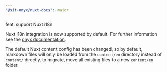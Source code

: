 ```yaml
---
"@sit-onyx/nuxt-docs": major
---
```


feat: support Nuxt i18n

Nuxt i18n integration is now supported by default. For further information see the [onyx documentation](https://onyx.schwarz/development/packages/nuxt-docs.html#i18n).

The default Nuxt content config has been changed, so by default, markdown files will only be loaded from the `content/en` directory instead of `content/` directly. to migrate, move all existing files to a new `content/en` folder.
